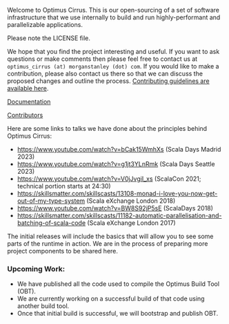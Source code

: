 Welcome to Optimus Cirrus. This is our open-sourcing of a set of software infrastructure that we use internally to build and run highly-performant and parallelizable applications.

Please note the LICENSE file.

We hope that you find the project interesting and useful. If you want to ask questions or make comments then please feel free to contact us at `optimus_cirrus (at) morganstanley (dot) com`. If you would like to make a contribution, please also contact us there so that we can discuss the proposed changes and outline the process. [Contributing guidelines are available here](CONTRIBUTING.md).

[Documentation](https://deepwiki.com/morganstanley/optimus-cirrus/1-overview)

[Contributors](contributors.md)

Here are some links to talks we have done about the principles behind Optimus Cirrus:
* https://www.youtube.com/watch?v=bCak15WmhXs (Scala Days Madrid 2023)
* https://www.youtube.com/watch?v=g1jt3YLnRmk (Scala Days Seattle 2023)
* https://www.youtube.com/watch?v=V0jJvgiI_xs (ScalaCon 2021; technical portion starts at 24:30)
* https://skillsmatter.com/skillscasts/13108-monad-i-love-you-now-get-out-of-my-type-system (Scala eXchange London 2018)
* https://www.youtube.com/watch?v=BW8S92jP5sE (ScalaDays 2018)
* https://skillsmatter.com/skillscasts/11182-automatic-parallelisation-and-batching-of-scala-code (Scala eXchange London 2017)
 
The initial releases will include the basics that will allow you to see some parts of the runtime in action. We are in the process of preparing more project components to be shared here.

### Upcoming Work:
* We have published all the code used to compile the Optimus Build Tool (OBT).
* We are currently working on a successful build of that code using another build tool.
* Once that initial build is successful, we will bootstrap and publish OBT.

